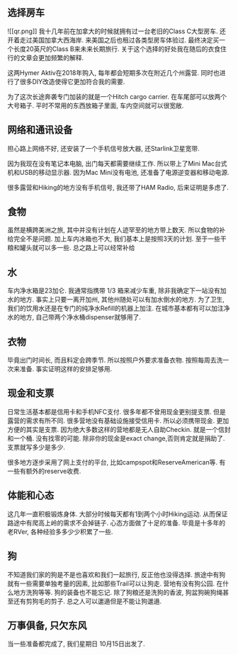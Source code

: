 ## 选择房车
![[qr.png]]
我十几年前在加拿大的时候就拥有过一台老旧的Class C大型房车. 还开着走过美国加拿大西海岸. 来美国之后也租过各类型房车体验过. 最终决定买一个长度20英尺的Class B来未来长期旅行. 关于这个选择的好处我在随后的衣食住行的文章会更加频繁的解释.

这两Hymer Aktiv在2018年购入, 每年都会短期多次在附近几个州露营. 同时也进行了很多DIY改造使得它更加符合我的需要. 

为了这次长途奔袭专门加装的就是一个Hitch cargo carrier. 在车尾部可以放两个大号箱子. 平时不常用的东西放箱子里面, 车内空间就可以很宽敞. 

## 网络和通讯设备

担心路上网络不好, 还安装了一个手机信号放大器, 还Starlink卫星宽带. 

因为我现在没有笔记本电脑, 出门每天都需要继续工作. 所以带上了Mini Mac台式机和USB的移动显示器. 因为Mac Mini没有电池, 还准备了电源逆变器和移动电源. 

很多露营和Hiking的地方没有手机信号, 我还带了HAM Radio, 后来证明是多虑了.

## 食物

虽然是横跨美洲之旅, 其中并没有计划在人迹罕至的地方带上数天. 所以食物的补给完全不是问题. 加上车内冰箱也不大, 我们基本上是按照3天的计划. 至于一些干粮和罐头就可以多一些. 总之路上可以经常补给

## 水

车内净水箱是23加仑. 我通常指携带  1/3 箱来减少车重, 除非我确定下一站没有加水的地方. 事实上只要一离开加州, 其他州随处可以有加水倒水的地方. 为了卫生, 我们的饮用水还是在专门的纯净水Refill的机器上加注. 在城市基本都有可以加注净水的地方, 自己带两个净水桶dispenser就够用了.

## 衣物

毕竟出门时间长, 而且料定会跨季节. 所以按照户外要求准备衣物. 按照每周去洗一次来准备. 事实证明这样的安排足够用. 

## 现金和支票

日常生活基本都是信用卡和手机NFC支付. 很多年都不曾用现金更别提支票. 但是露营的需求有所不同. 很多营地没有基础设施接受信用卡. 所以必须携带现金. 更加方便的其实是支票. 因为绝大多数这样的营地都是无人自助Checkin. 就是一个信封和一个桶. 没有找零的可能. 除非你的现金是exact change,否则肯定就是捐助了. 支票就写多少是多少. 

很多地方逐步采用了网上支付的平台, 比如campspot和ReserveAmerican等. 有一些有额外的reserve收费. 

## 体能和心态

这几年一直积极锻炼身体. 大部分时候每天都有1到两个小时Hiking运动. 从而保证路途中有爬高上岭的需求不会掉链子.  心态方面做了十足的准备. 毕竟是十多年的老RVer, 各种经验多多少少积累了一些. 

## 狗

不知道我们家的狗是不是也喜欢和我们一起旅行, 反正他也没得选择. 旅途中有狗就有一些需要单独考量的因素, 比如那些Trail可以让狗走. 营地有没有狗公园. 在什么地方洗狗等等.  狗的装备也不能忘记. 除了狗粮还是洗狗的香波, 狗盆狗碗狗绳甚至还有剪狗毛的剪子. 总之人可以邋遢但是不能让狗邋遢.

## 万事俱备, 只欠东风

当一些准备都完成了, 我们星期日 10月15日出发了.